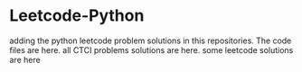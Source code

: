 # Leetcode-Python
adding the python leetcode problem solutions in this repositories. 
The code files are here.
all CTCI problems solutions are here.
some leetcode solutions are here
























































































































































































































































